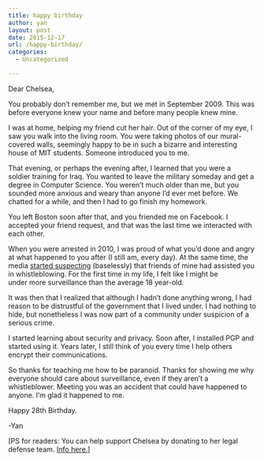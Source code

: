 ```yaml
---
title: happy birthday
author: yan
layout: post
date: 2015-12-17
url: /happy-birthday/
categories:
  - Uncategorized

---
```

Dear Chelsea,

You probably don&#8217;t remember me, but we met in September 2009. This was before everyone knew your name and before many people knew mine.

I was at home, helping my friend cut her hair. Out of the corner of my eye, I saw you walk into the living room. You were taking photos of our mural-covered walls, seemingly happy to be in such a bizarre and interesting house of MIT students. Someone introduced you to me.

That evening, or perhaps the evening after, I learned that you were a soldier training for Iraq. You wanted to leave the military someday and get a degree in Computer Science. You weren&#8217;t much older than me, but you sounded more anxious and weary than anyone I&#8217;d ever met before. We chatted for a while, and then I had to go finish my homework.

You left Boston soon after that, and you friended me on Facebook. I accepted your friend request, and that was the last time we interacted with each other.

When you were arrested in 2010, I was proud of what you&#8217;d done and angry at what happened to you after (I still am, every day). At the same time, the media <a href="http://tech.mit.edu/V130/N30/wikileaks.html" target="_blank">started suspecting</a> (baselessly) that friends of mine had assisted you in whistleblowing. For the first time in my life, I felt like I might be under more surveillance than the average 18 year-old.

It was then that I realized that although I hadn&#8217;t done anything wrong, I had reason to be distrustful of the government that I lived under. I had nothing to hide, but nonetheless I was now part of a community under suspicion of a serious crime.

I started learning about security and privacy. Soon after, I installed PGP and started using it. Years later, I still think of you every time I help others encrypt their communications.

So thanks for teaching me how to be paranoid. Thanks for showing me why everyone should care about surveillance, even if they aren&#8217;t a whistleblower. Meeting you was an accident that could have happened to anyone. I&#8217;m glad it happened to me.

Happy 28th Birthday.

-Yan

[PS for readers: You can help support Chelsea by donating to her legal defense team. [Info here.][1]]

 [1]: https://www.chelseamanning.org/press/chelsea-manning-defense-fund